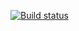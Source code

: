 [![Build status](https://ci.appveyor.com/api/projects/status/eu75fns5va47qicw?svg=true)](https://ci.appveyor.com/project/Maskinka/patterns)